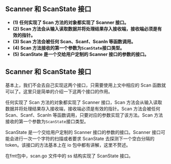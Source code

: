 ## Scanner 和 ScanState 接口

- **(1) 任何实现了 Scan 方法的对象都实现了 Scanner 接口。**
- **(2) Scan 方法会从输入读取数据并将处理结果存入接收端，接收端必须是有效的指针。**
- **(3) Scan 方法会被任何 Scan、Scanf、Scanln 等函数调用。**
- **(4) Scan 方法接收的第一个参数为`ScanState`接口类型。**
- **(5) ScanState 是一个交给用户定制的 Scanner 接口的参数的接口。**

## Scanner 和 ScanState 接口

基本上，我们不会去自己实现这两个接口，只需要使用上文中相应的 Scan 函数就可以了。这里只是简单的介绍一下这两个接口的作用。

任何实现了 Scan 方法的对象都实现了 Scanner 接口，Scan 方法会从输入读取数据并将处理结果存入接收端，接收端必须是有效的指针。Scan 方法会被任何 Scan、Scanf、Scanln 等函数调用，只要对应的参数实现了该方法。Scan 方法接收的第一个参数为`ScanState`接口类型。

ScanState 是一个交给用户定制的 Scanner 接口的参数的接口。Scanner 接口可能会进行一次一个字符的扫描或者要求 ScanState 去探测下一个空白分隔的 token。该接口的方法基本上在 io 包中都有讲解，这里不赘述。

在fmt包中，scan.go 文件中的 ss 结构实现了 ScanState 接口。
